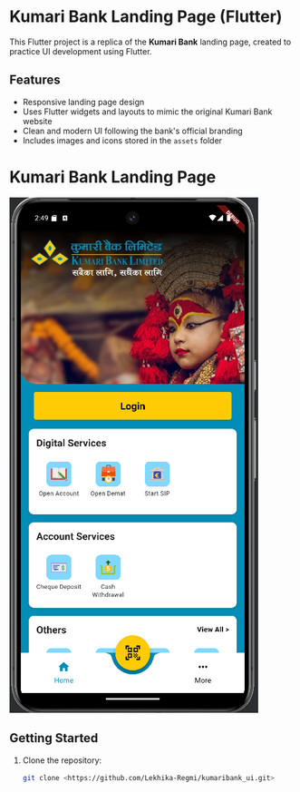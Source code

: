 # Kumari Bank Landing Page (Flutter)

This Flutter project is a replica of the **Kumari Bank** landing page, created to practice UI development using Flutter.

## Features

- Responsive landing page design
- Uses Flutter widgets and layouts to mimic the original Kumari Bank website
- Clean and modern UI following the bank's official branding
- Includes images and icons stored in the `assets` folder


# Kumari Bank Landing Page
![Kumari Bank Landing Page](assets/kumari_readme.png)


## Getting Started

1. Clone the repository:

   ```bash
   git clone <https://github.com/Lekhika-Regmi/kumaribank_ui.git>
